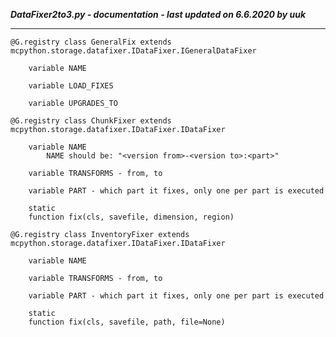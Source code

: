 ***DataFixer2to3.py - documentation - last updated on 6.6.2020 by uuk***
___

    @G.registry class GeneralFix extends mcpython.storage.datafixer.IDataFixer.IGeneralDataFixer

        variable NAME

        variable LOAD_FIXES

        variable UPGRADES_TO

    @G.registry class ChunkFixer extends mcpython.storage.datafixer.IDataFixer.IDataFixer

        variable NAME
            NAME should be: "<version from>-<version to>:<part>"

        variable TRANSFORMS - from, to

        variable PART - which part it fixes, only one per part is executed

        static
        function fix(cls, savefile, dimension, region)

    @G.registry class InventoryFixer extends mcpython.storage.datafixer.IDataFixer.IDataFixer

        variable NAME

        variable TRANSFORMS - from, to

        variable PART - which part it fixes, only one per part is executed

        static
        function fix(cls, savefile, path, file=None)